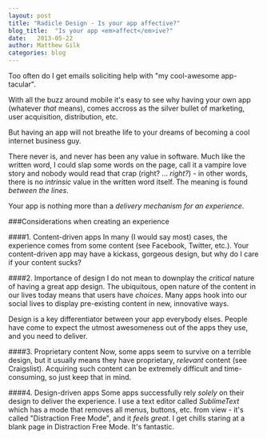 ```yaml
---
layout: post
title: "Radicle Design - Is your app affective?"
blog_title:  "Is your app <em>affect</em>ive?"
date:   2013-05-22
author: Matthew Gilk
categories: blog
---
```


Too often do I get emails soliciting help with "my cool-awesome app-tacular".

With all the buzz around mobile it's easy to see why having your own app (whatever *that* means), comes accross as the silver bullet of marketing, user acquisition, distribution, etc.

But having an app will not breathe life to your dreams of becoming a cool internet business guy. 

There never is, and never has been any value in software. Much like the written word, I could slap some words on the page, call it a vampire love story and nobody would read that crap (right? ... *right?*) - in other words, there is no *intrinsic* value in the written word itself. The meaning is found *between the lines*.

Your app is nothing more than a *delivery mechanism for an experience*.

###Considerations when creating an experience

####1. Content-driven apps
In many (I would say most) cases, the experience comes from some content (see Facebook, Twitter, etc.). Your content-driven app may have a kickass, gorgeous design, but why do I care if your content sucks?

####2. Importance of design
I do not mean to downplay the *critical* nature of having a great app design. The ubiquitous, open nature of the content in our lives today means that users have *choices*. Many apps hook into our social lives to display pre-existing content in new, innovative ways. 

Design is a key differentiator between your app everybody elses. People have come to expect the utmost awesomeness out of the apps they use, and you need to deliver.

####3. Proprietary content
Now, some apps seem to survive on a terrible design, but it usually means they have proprietary, *relevant* content (see Craigslist). Acquiring such content can be extremely difficult and time-consuming, so just keep that in mind.

####4. Design-driven apps
Some apps successfully rely *solely* on their design to deliver the experience. I use a text editor called *SublimeText* which has a mode that removes all menus, buttons, etc. from view - it's called "Distraction Free Mode", and it *feels great*. I get chills staring at a blank page in Distraction Free Mode. It's fantastic.